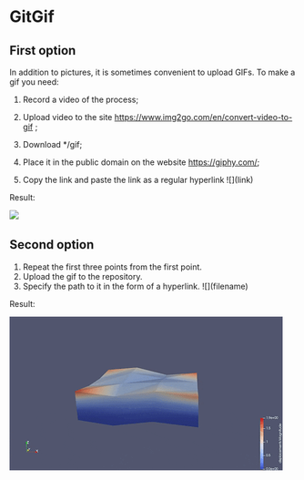 # GitGif
## First option
In addition to pictures, it is sometimes convenient to upload GIFs. To make a gif you need:

1. Record a video of the process;

2. Upload video to the site https://www.img2go.com/en/convert-video-to-gif ;

3. Download */gif;

4. Place it in the public domain on the website https://giphy.com/;

5. Copy the link and paste the link as a regular hyperlink \!\[](link)

Result:

![](https://media.giphy.com/media/0t0inxLRBsLuShVDCR/giphy.gif)

## Second option

1. Repeat the first three points from the first point.
2. Upload the gif to the repository.
3. Specify the path to it in the form of a hyperlink. \!\[](filename)

Result:

![](test.gif)
